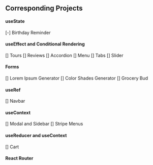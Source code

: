 ## Corresponding Projects

#### useState

[-] Birthday Reminder

#### useEffect and Conditional Rendering

[] Tours
[] Reviews
[] Accordion
[] Menu
[] Tabs
[] Slider

#### Forms

[] Lorem Ipsum Generator
[] Color Shades Generator
[] Grocery Bud

#### useRef

[] Navbar

#### useContext

[] Modal and Sidebar
[] Stripe Menus

#### useReducer and useContext

[] Cart

#### React Router
